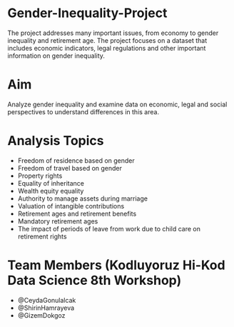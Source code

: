 # Gender-Inequality-Project
The project addresses many important issues, from economy to gender inequality and retirement age. The project focuses on a dataset that includes economic indicators, legal regulations and other important information on gender inequality.

# Aim
Analyze gender inequality and examine data on economic, legal and social perspectives to understand differences in this area.

# Analysis Topics
* Freedom of residence based on gender
* Freedom of travel based on gender
* Property rights
* Equality of inheritance
* Wealth equity equality
* Authority to manage assets during marriage
* Valuation of intangible contributions
* Retirement ages and retirement benefits
* Mandatory retirement ages
* The impact of periods of leave from work due to child care on retirement rights

# Team Members (Kodluyoruz Hi-Kod Data Science 8th Workshop)
- @CeydaGonulalcak
- @ShirinHamrayeva
- @GizemDokgoz
